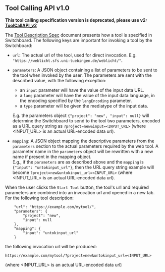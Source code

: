Tool Calling API v1.0
---------------------

**This tool calling specification version is deprecated, please use v2: [ToolCallAPI_v2](./ToolCallAPI_v2.md)**

The [Tool Description Spec](./ToolDescriptionSpec.md) document presents how a tool is specified in Switchboard. The following keys are important for invoking a tool by the Switchboard:

* `url`: The actual url of the tool, used for direct invocation. E.g. `"https://weblicht.sfs.uni-tuebingen.de/weblicht/"`.

* `parameters`: A JSON object containing a list of parameters to be sent to the tool when invoked by the user. The parameters are sent with the described value, with the following exception:
  - an `input` parameter will have the value of the input data URL.
  - a `lang` parameter will have the value of the input data language, in the encoding specified by the `langEncoding` parameter.
  - a `type` parameter will be given the mediatype of the input data.
  
  E.g. the parameters object `{"project": "new", "input": null}` will determine the Switchboard to send to the tool two parameters, encoded as a URL query string as `?project=new&input=<INPUT_URL>` (where <INPUT_URL> is an actual URL-encoded data url).

* `mapping`: A JSON object mapping the descriptive parameters from the `parameters` section to the actual parameters required by the web tool. A parameter name in the `parameters` object will be rewritten with a new name if present in the mapping object. 
\
E.g., if the `parameters` are as described above and the `mapping` is `{"input": "untokinput_url"}`, then the URL query string example will become `?project=new&untokinput_url=<INPUT_URL>` (where <INPUT_URL> is an actual URL-encoded data url).

When the user clicks the `Start Tool` button, the tool's url and required parameters are combined into an invocation url and opened in a new tab. For the following tool description:

````
    "url": "https://example.com/mytool/",
    "parameters": {
        "project": "new",
        "input": null
    },
    "mapping": {
        "input": "untokinput_url"
    }
````

the following invocation url will be produced:

`https://example.com/mytool/?project=new&untokinput_url=<INPUT_URL>`

(where <INPUT_URL> is an actual URL-encoded data url)
